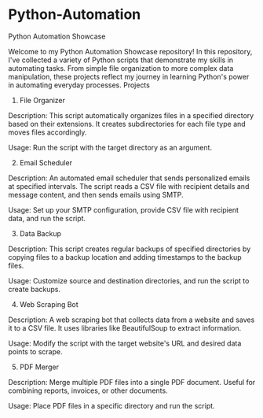 # Python-Automation
Python Automation Showcase

Welcome to my Python Automation Showcase repository! In this repository, I've collected a variety of Python scripts that demonstrate my skills in automating tasks. From simple file organization to more complex data manipulation, these projects reflect my journey in learning Python's power in automating everyday processes.
Projects
1. File Organizer

Description: This script automatically organizes files in a specified directory based on their extensions. It creates subdirectories for each file type and moves files accordingly.

Usage: Run the script with the target directory as an argument.

2. Email Scheduler

Description: An automated email scheduler that sends personalized emails at specified intervals. The script reads a CSV file with recipient details and message content, and then sends emails using SMTP.

Usage: Set up your SMTP configuration, provide CSV file with recipient data, and run the script.

3. Data Backup

Description: This script creates regular backups of specified directories by copying files to a backup location and adding timestamps to the backup files.

Usage: Customize source and destination directories, and run the script to create backups.

4. Web Scraping Bot

Description: A web scraping bot that collects data from a website and saves it to a CSV file. It uses libraries like BeautifulSoup to extract information.

Usage: Modify the script with the target website's URL and desired data points to scrape.

5. PDF Merger

Description: Merge multiple PDF files into a single PDF document. Useful for combining reports, invoices, or other documents.

Usage: Place PDF files in a specific directory and run the script.
